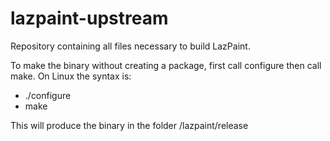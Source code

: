 # lazpaint-upstream
Repository containing all files necessary to build LazPaint.

To make the binary without creating a package, first call configure then call make. On Linux the syntax is:
- ./configure
- make

This will produce the binary in the folder /lazpaint/release


